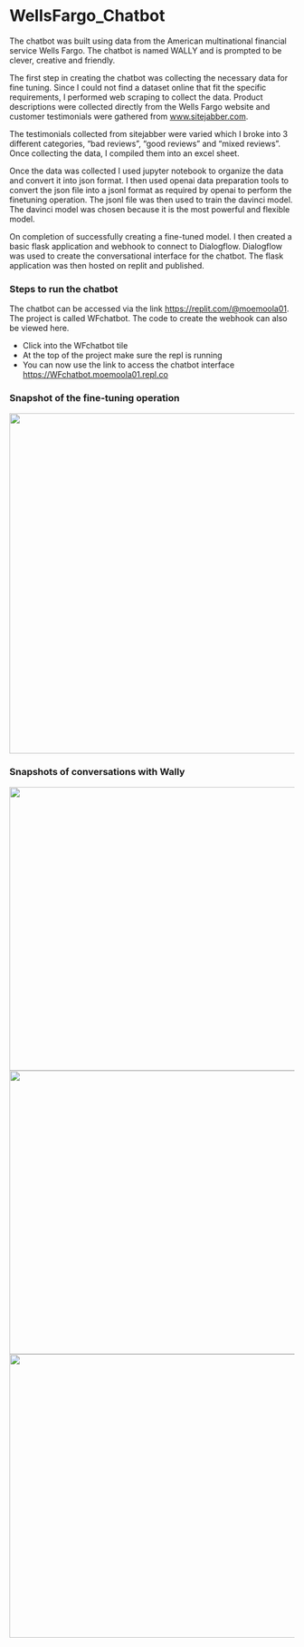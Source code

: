 # WellsFargo_Chatbot

The chatbot was built using data from the American multinational financial service Wells 
Fargo. The chatbot is named WALLY and is prompted to be clever, creative and friendly.

The first step in creating the chatbot was collecting the necessary data for fine tuning. Since 
I could not find a dataset online that fit the specific requirements, I performed web scraping 
to collect the data. Product descriptions were collected directly from the Wells Fargo 
website and customer testimonials were gathered from www.sitejabber.com.

The testimonials collected from sitejabber were varied which I broke into 3 different 
categories, “bad reviews”, “good reviews” and “mixed reviews”. Once collecting the data, I 
compiled them into an excel sheet.

Once the data was collected I used jupyter notebook to organize the data and convert it into 
json format. I then used openai data preparation tools to convert the json file into a jsonl
format as required by openai to perform the finetuning operation. The jsonl file was then 
used to train the davinci model. The davinci model was chosen because it is the most 
powerful and flexible model.

On completion of successfully creating a fine-tuned model. I then created a basic flask 
application and webhook to connect to Dialogflow. Dialogflow was used to create the 
conversational interface for the chatbot. The flask application was then hosted on replit and 
published.

### Steps to run the chatbot
The chatbot can be accessed via the link https://replit.com/@moemoola01. The project is 
called WFchatbot. The code to create the webhook can also be viewed here.
- Click into the WFchatbot tile
- At the top of the project make sure the repl is running
- You can now use the link to access the chatbot interface 
https://WFchatbot.moemoola01.repl.co

### Snapshot of the fine-tuning operation
<img src="https://github.com/MoeMoola3/WellsFargo_Chatbot/assets/73942516/1177565e-217a-4cc8-9ede-75878220d849"  width="850" height="600" />

### Snapshots of conversations with Wally

<img src="https://github.com/MoeMoola3/WellsFargo_Chatbot/assets/73942516/f87b3818-1ab7-4ecb-a293-33d0bb473c60"  width="850" height="500" />
<img src="https://github.com/MoeMoola3/WellsFargo_Chatbot/assets/73942516/cac0f7a2-aed7-420e-99d6-99d3dda66ca2"  width="850" height="500" />
<img src="https://github.com/MoeMoola3/WellsFargo_Chatbot/assets/73942516/2edb8421-f2e2-4d71-874f-e77d879fd900"  width="850" height="500" />

